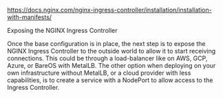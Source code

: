 https://docs.nginx.com/nginx-ingress-controller/installation/installation-with-manifests/

Exposing the NGINX Ingress Controller

Once the base configuration is in place, 
the next step is to expose the NGINX Ingress Controller to the outside world to allow it to start receiving connections. 
This could be through a load-balancer like on AWS, GCP, Azure, or BareOS with MetalLB. 
The other option when deploying on your own infrastructure without MetalLB, or a cloud provider with less capabilities, 
is to create a service with a NodePort to allow access to the Ingress Controller.

